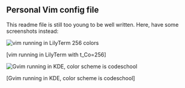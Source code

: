 ## Personal Vim config file

This readme file is still too young to be well written. Here, have some 
screenshots instead:

![vim running in LilyTerm 256 colors](https://raw.github.com/nightsh/vim-config/raw/master/images/vim.png "vim running in LilyTerm 256 colors")

[vim running in LilyTerm with t_Co=256]


![Gvim running in KDE, color scheme is codeschool](https://raw.github.com/nightsh/vim-config/raw/master/images/gvim.png "Gvim running in KDE, color scheme is codeschool")

[Gvim running in KDE, color scheme is codeschool]
